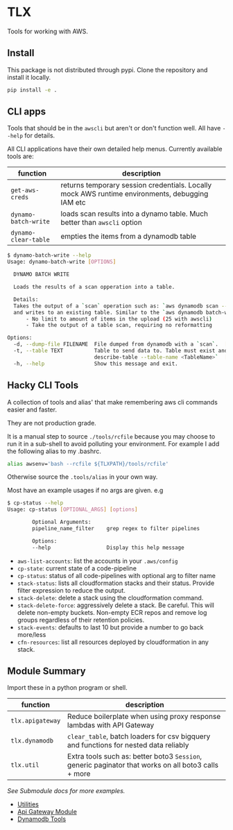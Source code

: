 # TLX

Tools for working with AWS.

## Install

This package is not distributed through pypi.  Clone the repository and install it locally.

```bash
pip install -e .
```

## CLI apps
Tools that should be in the `awscli` but aren't or don't function well.  All have `--help` for details.

All CLI applications have their own detailed help menus.  Currently available tools are:

| function | description |
|---| --- |
| `get-aws-creds` | returns temporary session credentials. Locally mock AWS runtime environments, debugging IAM etc |
| `dynamo-batch-write` | loads scan results into a dynamo table.  Much better than `awscli` option |
| `dynamo-clear-table` | empties the items from a dynamodb table |

```bash
$ dynamo-batch-write --help
Usage: dynamo-batch-write [OPTIONS]

  DYNAMO BATCH WRITE

  Loads the results of a scan opperation into a table.

  Details:
  Takes the output of a `scan` operation such as: `aws dynamodb scan --table-name <TableName>`
  and writes to an existing table. Similar to the `aws dynamodb batch-write-item` command except:
      - No limit to amount of items in the upload (25 with awscli)
      - Take the output of a table scan, requiring no reformatting

Options:
  -d, --dump-file FILENAME  File dumped from dynamodb with a `scan`.  [required]
  -t, --table TEXT          Table to send data to. Table must exist and key schema must match.  Use `aws dynamodb
                            describe-table --table-name <TableName>`  [required]
  -h, --help                Show this message and exit.
```

## Hacky CLI Tools

A collection of tools and alias' that make remembering aws cli commands easier and faster.

They are not production grade.

It is a manual step to source `./tools/rcfile` because you may choose to run it in a sub-shell to avoid polluting your environment.  For example I add the following alias to my .bashrc.
```bash
alias awsenv='bash --rcfile ${TLXPATH}/tools/rcfile'
```
Otherwise source the `.tools/alias` in your own way.

Most have an example usages if no args are given. e.g

```bash
$ cp-status --help
Usage: cp-status [OPTIONAL_ARGS] [options]

        Optional Arguments:
        pipeline_name_filter    grep regex to filter pipelines

        Options:
        --help                  Display this help message
```

- `aws-list-accounts`: list the accounts in your `.aws/config`
- `cp-state`: current state of a code-pipeline
- `cp-status`: status of all code-pipelines with optional arg to filter name
- `stack-status`: lists all cloudformation stacks and their status. Provide filter expression to reduce the output.
- `stack-delete`: delete a stack using the cloudformation command.
- `stack-delete-force`: aggressively delete a stack. Be careful. This will delete non-empty buckets. Non-empty ECR repos and remove log groups regardless of their retention policies.
- `stack-events`: defaults to last 10 but provide a number to go back more/less
- `cfn-resources`: list all resources deployed by cloudformation in any stack.


## Module Summary
Import these in a python program or shell.

| function | description |
|---| --- |
| `tlx.apigateway` | Reduce boilerplate when using proxy response lambdas with API Gateway |
| `tlx.dynamodb` | `clear_table`, batch loaders for csv bigquery and functions for nested data reliably |
| `tlx.util` | Extra tools such as: better boto3 `Session`, generic paginator that works on all boto3 calls + more |


*See Submodule docs for more examples.*
- [Utilities](tlx/util/README.md)
- [Api Gateway Module](tlx/apigateway/README.md)
- [Dynamodb Tools](tlx/dynamodb/README.md)
